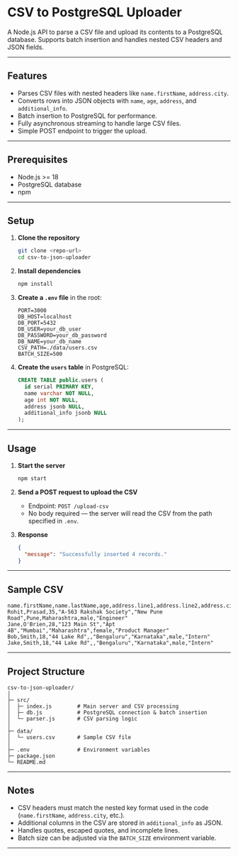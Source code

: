# CSV to PostgreSQL Uploader

A Node.js API to parse a CSV file and upload its contents to a PostgreSQL database. Supports batch insertion and handles nested CSV headers and JSON fields.

---

## Features

- Parses CSV files with nested headers like `name.firstName`, `address.city`.
- Converts rows into JSON objects with `name`, `age`, `address`, and `additional_info`.
- Batch insertion to PostgreSQL for performance.
- Fully asynchronous streaming to handle large CSV files.
- Simple POST endpoint to trigger the upload.

---

## Prerequisites

- Node.js >= 18
- PostgreSQL database
- npm

---

## Setup

1. **Clone the repository**  
   ```bash
   git clone <repo-url>
   cd csv-to-json-uploader
   ```

2. **Install dependencies**  
   ```bash
   npm install
   ```

3. **Create a `.env` file** in the root:  
   ```env
   PORT=3000
   DB_HOST=localhost
   DB_PORT=5432
   DB_USER=your_db_user
   DB_PASSWORD=your_db_password
   DB_NAME=your_db_name
   CSV_PATH=./data/users.csv
   BATCH_SIZE=500
   ```

4. **Create the `users` table** in PostgreSQL:  
   ```sql
   CREATE TABLE public.users (
     id serial PRIMARY KEY,
     name varchar NOT NULL,
     age int NOT NULL,
     address jsonb NULL,
     additional_info jsonb NULL
   );
   ```

---

## Usage

1. **Start the server**  
   ```bash
   npm start
   ```

2. **Send a POST request to upload the CSV**  
   - Endpoint: `POST /upload-csv`  
   - No body required — the server will read the CSV from the path specified in `.env`.

3. **Response**  
   ```json
   {
     "message": "Successfully inserted 4 records."
   }
   ```

---

## Sample CSV

```csv
name.firstName,name.lastName,age,address.line1,address.line2,address.city,address.state,gender,employment.title
Rohit,Prasad,35,"A-563 Rakshak Society","New Pune Road",Pune,Maharashtra,male,"Engineer"
Jane,O'Brien,28,"123 Main St","Apt 4B","Mumbai","Maharashtra",female,"Product Manager"
Bob,Smith,18,"44 Lake Rd",,"Bengaluru","Karnataka",male,"Intern"
Jake,Smith,18,"44 Lake Rd",,"Bengaluru","Karnataka",male,"Intern"
```

---

## Project Structure

```
csv-to-json-uploader/
│
├─ src/
│  ├─ index.js        # Main server and CSV processing
│  ├─ db.js           # PostgreSQL connection & batch insertion
│  └─ parser.js       # CSV parsing logic
│
├─ data/
│  └─ users.csv       # Sample CSV file
│
├─ .env               # Environment variables
├─ package.json
└─ README.md
```

---

## Notes

- CSV headers must match the nested key format used in the code (`name.firstName`, `address.city`, etc.).
- Additional columns in the CSV are stored in `additional_info` as JSON.
- Handles quotes, escaped quotes, and incomplete lines.
- Batch size can be adjusted via the `BATCH_SIZE` environment variable.

---

